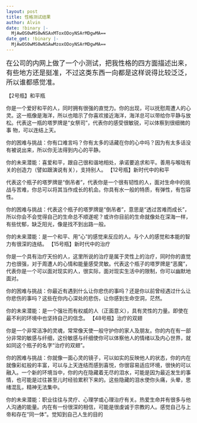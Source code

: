 ```yaml
---
layout: post
title: 性格测试结果
author: Alvin
date: !binary |-
  MjAwOS0wMS0wNSAxMToxODoyNSArMDgwMA==
date_gmt: !binary |-
  MjAwOS0wMS0wNSAwMzoxODoyNSArMDgwMA==
---
```

<font style="font-size: 13.5pt;">在公司的内网上做了一个小测试，把我性格的四方面描述出来，有些地方还是挺准，不过这类东西一向都是这样说得比较泛泛，所以谁都感觉准。

</font>【2号瓶】和平瓶

你是一个爱好和平的人，同时拥有很强的直觉力。你的出现，可以抚慰周遭人的心灵。这一瓶像是海洋，所以也暗示了你喜欢接近海洋，海洋总可以带给你平静与放松。代表这一瓶的塔罗牌是“女祭司”，代表你的感受很敏锐，可以体察到很细微的事 物，可以连结上天。

你的困难与挑战：你有口难言吗？你有太多的话藏在你的心中吗？因为有太多话没有被说出来，所以你无法得到内心的平静。

你的未来潜能：喜爱和平，跟自己很和谐地相处，承诺要追求和平。善用与喉咙有关的创造力（譬如跟演说有关），支持别人。
【12号瓶】新时代中的和平

代表这个瓶子的塔罗牌是“倒吊者”，代表你是一个很有韧性的人，面对生命中的挑战与苦难，你总可以将其当作成长的机会。你具有水一般的特质，有弹性，有包容性。

你的困难与挑战：代表这个瓶子的塔罗牌是“倒吊者”，意思是“透过苦难而成长”，所以你会不会觉得自己的生命总不顺遂呢？或许你目前的生命就像处在深海一样，有些忧郁，缺乏阳光，像是找不到出路一般。

你的未来潜能：是一个和平、用“心”的感觉来反应的人。与个人的感觉和本能的智力有很深的连结。
【15号瓶】新时代中的治疗

你是一个具有治疗天份的人，这里所说的治疗是属于灵性上的治疗，同时你的直觉力也很强，对于周遭人的心情和能量感受灵敏。代表这个瓶子的塔罗牌是“恶魔”，代表你是一个可以面对现实的人，很实际，面对现实生活中的限制，你可以幽默地面对。

你的困难与挑战：你最近有遇到什么让你悲伤的事吗？还是你以前曾经遇过什么让你悲伤的事吗？这些在你内心深处的悲伤，让你感到生命空洞，茫然。

你的未来潜能：是一个强壮而有权威的人（正面意义），具有灵性的力量。即使在最不利的环境中也坚持自己的信念。
【48号瓶】治疗的双翅

你是一个非常洁净的灵魂，常常像天使一般守护你的家人及朋友。你的内在有一部分非常的敏感与纤细，这份敏感与纤细使你可以体察他人的情绪以及内心世界，就如同这个瓶子的名字“治疗的双翅”。

你的困难与挑战：你就像一面心灵的镜子，可以如实的反映他人的状态，你的内在就像彩虹般的丰富，可以与上天连结而感到喜悦，你很容易适应环境，很快的可以
融入。一个新的环境当中，你的内在隐藏着无尽的泪水，可能是因为最近发生的事情，也可能是过往甚至儿时经验累积下来的。这些隐藏的泪水使你头痛，头晕，思
绪混乱，精神无法集中。

你的未来潜能：职业往往与灵疗、心理学或心理治疗有关。热爱生命并有很多与他人沟通的能量。内在有一份很深的相信，可能是很虔诚于宗教的人。感觉自己与上帝和存在“同一体”。觉知到自己人生的目的
